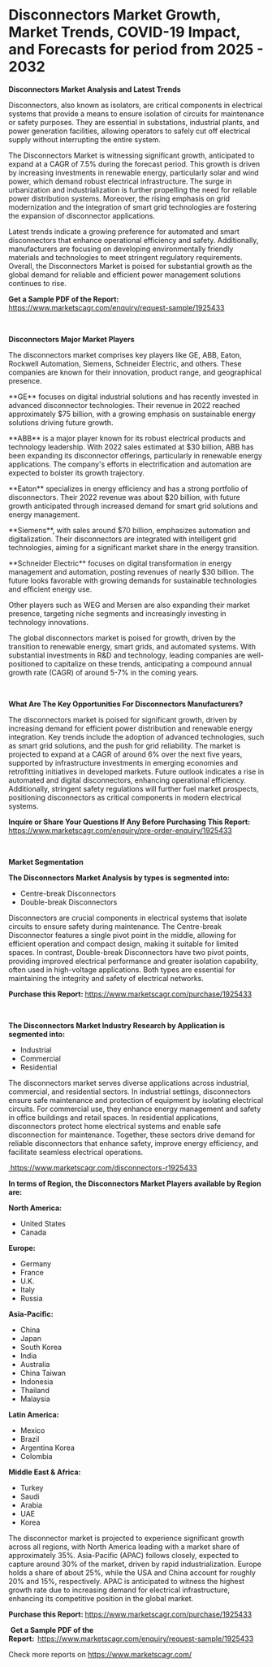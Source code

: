 <p><h1>Disconnectors Market Growth, Market Trends, COVID-19 Impact, and Forecasts for period from 2025 - 2032</h1></p><p><strong>Disconnectors Market Analysis and Latest Trends</strong></p>
<p><p>Disconnectors, also known as isolators, are critical components in electrical systems that provide a means to ensure isolation of circuits for maintenance or safety purposes. They are essential in substations, industrial plants, and power generation facilities, allowing operators to safely cut off electrical supply without interrupting the entire system.</p><p>The Disconnectors Market is witnessing significant growth, anticipated to expand at a CAGR of 7.5% during the forecast period. This growth is driven by increasing investments in renewable energy, particularly solar and wind power, which demand robust electrical infrastructure. The surge in urbanization and industrialization is further propelling the need for reliable power distribution systems. Moreover, the rising emphasis on grid modernization and the integration of smart grid technologies are fostering the expansion of disconnector applications.</p><p>Latest trends indicate a growing preference for automated and smart disconnectors that enhance operational efficiency and safety. Additionally, manufacturers are focusing on developing environmentally friendly materials and technologies to meet stringent regulatory requirements. Overall, the Disconnectors Market is poised for substantial growth as the global demand for reliable and efficient power management solutions continues to rise.</p></p>
<p><strong>Get a Sample PDF of the Report:&nbsp;</strong> <a href="https://www.marketscagr.com/enquiry/request-sample/1925433?utm_campaign=2039&utm_medium=2&utm_source=Github&utm_content=ia&utm_term=23022025&utm_id=disconnectors">https://www.marketscagr.com/enquiry/request-sample/1925433</a></p>
<p>&nbsp;</p>
<p><strong>Disconnectors Major Market Players</strong></p>
<p><p>The disconnectors market comprises key players like GE, ABB, Eaton, Rockwell Automation, Siemens, Schneider Electric, and others. These companies are known for their innovation, product range, and geographical presence.</p><p>**GE** focuses on digital industrial solutions and has recently invested in advanced disconnector technologies. Their revenue in 2022 reached approximately $75 billion, with a growing emphasis on sustainable energy solutions driving future growth.</p><p>**ABB** is a major player known for its robust electrical products and technology leadership. With 2022 sales estimated at $30 billion, ABB has been expanding its disconnector offerings, particularly in renewable energy applications. The company's efforts in electrification and automation are expected to bolster its growth trajectory.</p><p>**Eaton** specializes in energy efficiency and has a strong portfolio of disconnectors. Their 2022 revenue was about $20 billion, with future growth anticipated through increased demand for smart grid solutions and energy management.</p><p>**Siemens**, with sales around $70 billion, emphasizes automation and digitalization. Their disconnectors are integrated with intelligent grid technologies, aiming for a significant market share in the energy transition.</p><p>**Schneider Electric** focuses on digital transformation in energy management and automation, posting revenues of nearly $30 billion. The future looks favorable with growing demands for sustainable technologies and efficient energy use.</p><p>Other players such as WEG and Mersen are also expanding their market presence, targeting niche segments and increasingly investing in technology innovations.</p><p>The global disconnectors market is poised for growth, driven by the transition to renewable energy, smart grids, and automated systems. With substantial investments in R&D and technology, leading companies are well-positioned to capitalize on these trends, anticipating a compound annual growth rate (CAGR) of around 5-7% in the coming years.</p></p>
<p>&nbsp;</p>
<p><strong>What Are The Key Opportunities For Disconnectors Manufacturers?</strong></p>
<p><p>The disconnectors market is poised for significant growth, driven by increasing demand for efficient power distribution and renewable energy integration. Key trends include the adoption of advanced technologies, such as smart grid solutions, and the push for grid reliability. The market is projected to expand at a CAGR of around 6% over the next five years, supported by infrastructure investments in emerging economies and retrofitting initiatives in developed markets. Future outlook indicates a rise in automated and digital disconnectors, enhancing operational efficiency. Additionally, stringent safety regulations will further fuel market prospects, positioning disconnectors as critical components in modern electrical systems.</p></p>
<p><strong>Inquire or Share Your Questions If Any Before Purchasing This Report:</strong> <a href="https://www.marketscagr.com/enquiry/pre-order-enquiry/1925433?utm_campaign=2039&utm_medium=2&utm_source=Github&utm_content=ia&utm_term=23022025&utm_id=disconnectors">https://www.marketscagr.com/enquiry/pre-order-enquiry/1925433</a></p>
<p>&nbsp;</p>
<p><strong>Market Segmentation</strong></p>
<p><strong>The Disconnectors Market Analysis by types is segmented into:</strong></p>
<p><ul><li>Centre-break Disconnectors</li><li>Double-break Disconnectors</li></ul></p>
<p><p>Disconnectors are crucial components in electrical systems that isolate circuits to ensure safety during maintenance. The Centre-break Disconnector features a single pivot point in the middle, allowing for efficient operation and compact design, making it suitable for limited spaces. In contrast, Double-break Disconnectors have two pivot points, providing improved electrical performance and greater isolation capability, often used in high-voltage applications. Both types are essential for maintaining the integrity and safety of electrical networks.</p></p>
<p><strong>Purchase this Report:&nbsp;</strong><a href="https://www.marketscagr.com/purchase/1925433?utm_campaign=2039&utm_medium=2&utm_source=Github&utm_content=ia&utm_term=23022025&utm_id=disconnectors">https://www.marketscagr.com/purchase/1925433</a></p>
<p>&nbsp;</p>
<p><strong>The Disconnectors Market Industry Research by Application is segmented into:</strong></p>
<p><ul><li>Industrial</li><li>Commercial</li><li>Residential</li></ul></p>
<p><p>The disconnectors market serves diverse applications across industrial, commercial, and residential sectors. In industrial settings, disconnectors ensure safe maintenance and protection of equipment by isolating electrical circuits. For commercial use, they enhance energy management and safety in office buildings and retail spaces. In residential applications, disconnectors protect home electrical systems and enable safe disconnection for maintenance. Together, these sectors drive demand for reliable disconnectors that enhance safety, improve energy efficiency, and facilitate seamless electrical operations.</p></p>
<p><a href="https://www.marketscagr.com/disconnectors-r1925433?utm_campaign=2039&utm_medium=2&utm_source=Github&utm_content=ia&utm_term=23022025&utm_id=disconnectors">&nbsp;https://www.marketscagr.com/disconnectors-r1925433</a></p>
<p><strong>In terms of Region, the Disconnectors Market Players available by Region are:</strong></p>
<p>
    <p> <strong> North America: </strong>
        <ul>
            <li>United States</li>
            <li>Canada</li>
        </ul>
        </p> 
    <p> <strong> Europe: </strong>
        <ul>
            <li>Germany</li>
            <li>France</li>
            <li>U.K.</li>
            <li>Italy</li>
            <li>Russia</li>
        </ul>
        </p> 
    <p> <strong> Asia-Pacific: </strong>
        <ul>
            <li>China</li>
            <li>Japan</li>
            <li>South Korea</li>
            <li>India</li>
            <li>Australia</li>
            <li>China Taiwan</li>
            <li>Indonesia</li>
            <li>Thailand</li>
            <li>Malaysia</li>
        </ul>
        </p> 
    <p> <strong> Latin America: </strong>
        <ul>
            <li>Mexico</li>
            <li>Brazil</li>
            <li>Argentina Korea</li>
            <li>Colombia</li>
        </ul>
        </p> 
    <p> <strong> Middle East & Africa: </strong>
        <ul>
            <li>Turkey</li>
            <li>Saudi</li>
            <li>Arabia</li>
            <li>UAE</li>
            <li>Korea</li>
        </ul>
    </p>
    </p>
<p><p>The disconnector market is projected to experience significant growth across all regions, with North America leading with a market share of approximately 35%. Asia-Pacific (APAC) follows closely, expected to capture around 30% of the market, driven by rapid industrialization. Europe holds a share of about 25%, while the USA and China account for roughly 20% and 15%, respectively. APAC is anticipated to witness the highest growth rate due to increasing demand for electrical infrastructure, enhancing its competitive position in the global market.</p></p>
<p><strong>Purchase this Report: </strong><a href="https://www.marketscagr.com/purchase/1925433?utm_campaign=2039&utm_medium=2&utm_source=Github&utm_content=ia&utm_term=23022025&utm_id=disconnectors">https://www.marketscagr.com/purchase/1925433</a></p>
<p>&nbsp;<strong>Get a Sample PDF of the Report:&nbsp;&nbsp;</strong><a href="https://www.marketscagr.com/enquiry/request-sample/1925433?utm_campaign=2039&utm_medium=2&utm_source=Github&utm_content=ia&utm_term=23022025&utm_id=disconnectors">https://www.marketscagr.com/enquiry/request-sample/1925433</a></p>
<p><strong></strong></p>
<p>Check more reports on <a href="https://www.marketscagr.com/?utm_campaign=2039&utm_medium=2&utm_source=Github&utm_content=ia&utm_term=23022025&utm_id=disconnectors">https://www.marketscagr.com/</a></p>